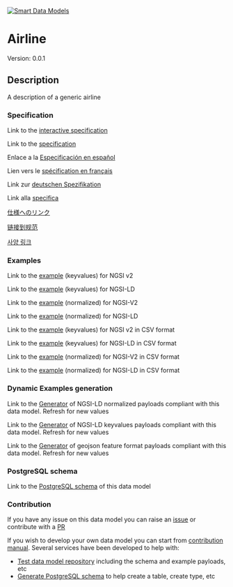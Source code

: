 [![Smart Data Models](https://smartdatamodels.org/wp-content/uploads/2022/01/SmartDataModels_logo.png "Logo")](https://smartdatamodels.org)
# Airline
Version: 0.0.1

## Description 

A description of a generic airline
### Specification

Link to the [interactive specification](https://swagger.lab.fiware.org/?url=https://smart-data-models.github.io/dataModel.Aeronautics/Airline/swagger.yaml)

Link to the [specification](https://github.com/smart-data-models/dataModel.Aeronautics/blob/master/Airline/doc/spec.md)

Enlace a la [Especificación en español](https://github.com/smart-data-models/dataModel.Aeronautics/blob/master/Airline/doc/spec_ES.md)

Lien vers le [spécification en français](https://github.com/smart-data-models/dataModel.Aeronautics/blob/master/Airline/doc/spec_FR.md)

Link zur [deutschen Spezifikation](https://github.com/smart-data-models/dataModel.Aeronautics/blob/master/Airline/doc/spec_DE.md)

Link alla [specifica](https://github.com/smart-data-models/dataModel.Aeronautics/blob/master/Airline/doc/spec_IT.md)

[仕様へのリンク](https://github.com/smart-data-models/dataModel.Aeronautics/blob/master/Airline/doc/spec_JA.md)

[链接到规范](https://github.com/smart-data-models/dataModel.Aeronautics/blob/master/Airline/doc/spec_ZH.md)

[사양 링크](https://github.com/smart-data-models/dataModel.Aeronautics/blob/master/Airline/doc/spec_KO.md)
### Examples

Link to the [example](https://smart-data-models.github.io/dataModel.Aeronautics/Airline/examples/example.json) (keyvalues) for NGSI v2

Link to the [example](https://smart-data-models.github.io/dataModel.Aeronautics/Airline/examples/example.jsonld) (keyvalues) for NGSI-LD

Link to the [example](https://smart-data-models.github.io/dataModel.Aeronautics/Airline/examples/example-normalized.json) (normalized) for NGSI-V2

Link to the [example](https://smart-data-models.github.io/dataModel.Aeronautics/Airline/examples/example-normalized.jsonld) (normalized) for NGSI-LD

Link to the [example](https://github.com/smart-data-models/dataModel.Aeronautics/blob/master/Airline/examples/example.json.csv) (keyvalues) for NGSI v2 in CSV format

Link to the [example](https://github.com/smart-data-models/dataModel.Aeronautics/blob/master/Airline/examples/example.jsonld.csv) (keyvalues) for NGSI-LD in CSV format

Link to the [example](https://github.com/smart-data-models/dataModel.Aeronautics/blob/master/Airline/examples/example-normalized.json.csv) (normalized) for NGSI-V2 in CSV format

Link to the [example](https://github.com/smart-data-models/dataModel.Aeronautics/blob/master/Airline/examples/example-normalized.jsonld.csv) (normalized) for NGSI-LD in CSV format
### Dynamic Examples generation

Link to the [Generator](https://smartdatamodels.org/extra/ngsi-ld_generator.php?schemaUrl=https://raw.githubusercontent.com/smart-data-models/dataModel.Aeronautics/master/Airline/schema.json&email=info@smartdatamodels.org) of NGSI-LD normalized payloads compliant with this data model. Refresh for new values

Link to the [Generator](https://smartdatamodels.org/extra/ngsi-ld_generator_keyvalues.php?schemaUrl=https://raw.githubusercontent.com/smart-data-models/dataModel.Aeronautics/master/Airline/schema.json&email=info@smartdatamodels.org) of NGSI-LD keyvalues payloads compliant with this data model. Refresh for new values

Link to the [Generator](https://smartdatamodels.org/extra/geojson_features_generator.php?schemaUrl=https://raw.githubusercontent.com/smart-data-models/dataModel.Aeronautics/master/Airline/schema.json&email=info@smartdatamodels.org) of geojson feature format payloads compliant with this data model. Refresh for new values
### PostgreSQL schema

Link to the [PostgreSQL schema](https://github.com/smart-data-models/dataModel.Aeronautics/blob/master/Airline/schema.sql) of this data model
### Contribution

 If you have any issue on this data model you can raise an [issue](https://github.com/smart-data-models/dataModel.Aeronautics/issues)  or contribute with a [PR](https://github.com/smart-data-models/dataModel.Aeronautics/pulls)

 If you wish to develop your own data model you can start from [contribution manual](https://bit.ly/contribution_manual). Several services have been developed to help with: 
 - [Test data model repository](https://smartdatamodels.org/index.php/data-models-contribution-api/) including the schema and example payloads, etc
 - [Generate PostgreSQL schema](https://smartdatamodels.org/index.php/sql-service/) to help create a table, create type, etc